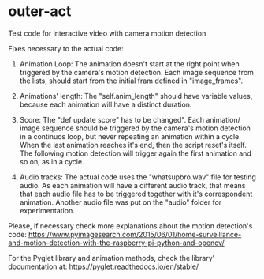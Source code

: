 # outer-act
Test code for interactive video with camera motion detection

Fixes necessary to the actual code:

1. Animation Loop:
The animation doesn't start at the right point when triggered by the camera's motion detection. Each image sequence from the lists, should start from the initial fram defined in "image_frames".

2. Animations' length:
The "self.anim_length" should have variable values, because each animation will have a distinct duration.

3. Score:
The "def update score" has to be changed". Each animation/ image sequence should be triggered by the camera's motion detection in a continuos loop, but never repeating an animation within a cycle. When the last animation reaches it's end, then the script reset's itself. The following motion detection will trigger again the first animation and so on, as in a cycle.

4. Audio tracks:
The actual code uses the "whatsupbro.wav" file for testing audio. As each animation will have a different audio track, that means that each audio file has to be triggered together with it's correspondent animation. Another audio file was put on the "audio" folder for experimentation.


Please, if necessary check more explanations about the motion detection's code: 
 https://www.pyimagesearch.com/2015/06/01/home-surveillance-and-motion-detection-with-the-raspberry-pi-python-and-opencv/

For the Pyglet library and animation methods, check the library' documentation at:
https://pyglet.readthedocs.io/en/stable/

